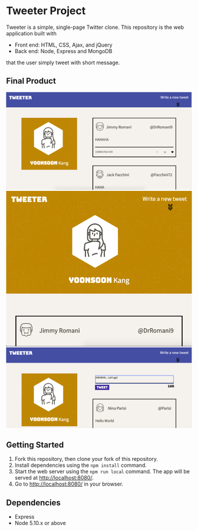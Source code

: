 # Tweeter Project

Tweeter is a simple, single-page Twitter clone. This repository is the web application built with 

* Front end: HTML, CSS, Ajax, and jQuery
* Back end: Node, Express and MongoDB

that the user simply tweet with short message.




## Final Product
!["screenshot of tweet-destop"](https://github.com/hiba02/tweeter/blob/master/docs/tweet-destop.png?raw=true)
!["screenshot of tweet-mobile"](https://github.com/hiba02/tweeter/blob/master/docs/tweet-mobile.png?raw=true)
!["screenshot of tweet-write"](https://github.com/hiba02/tweeter/blob/master/docs/tweet-write.png?raw=true)

## Getting Started

1. Fork this repository, then clone your fork of this repository.
2. Install dependencies using the `npm install` command.
3. Start the web server using the `npm run local` command. The app will be served at <http://localhost:8080/>.
4. Go to <http://localhost:8080/> in your browser.

## Dependencies

- Express
- Node 5.10.x or above

